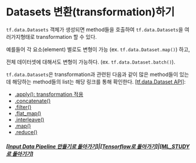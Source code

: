 # Datasets 변환(transformation)하기

`tf.data.Datasets` 객체가 생성되면 method들을 호출하여 `tf.data.Datasets`을 여러가지형태로 transformation 할 수 있다.

예를들어 각 요소(element) 별로도 변형이 가능 (ex. `tf.data.Dataset.map()`) 하고,

전체 데이터셋에 대해서도 변형이 가능하다. (ex. `tf.data.Dataset.batch()`).

`tf.data.Datasets`은 transformation과 관련된 다음과 같이 많은 method들이 있는데 해당하는 method들의 list는
해당 링크를 통해 확인한다. [[tf.data.Dataset API]](https://www.tensorflow.org/api_docs/python/tf/data/Dataset):

- [.apply(): transformation 적용](https://www.tensorflow.org/api_docs/python/tf/data/Dataset#apply)
- [.concatenate()](https://www.tensorflow.org/api_docs/python/tf/data/Dataset#concatenate)
- [.filter()](https://www.tensorflow.org/api_docs/python/tf/data/Dataset#filter)
- [.flat_map()](https://www.tensorflow.org/api_docs/python/tf/data/Dataset#flat_map)
- [.interleave()](https://www.tensorflow.org/api_docs/python/tf/data/Dataset#interleave)
- [.map()](https://www.tensorflow.org/api_docs/python/tf/data/Dataset#map)
- [.reduce()](https://www.tensorflow.org/api_docs/python/tf/data/Dataset#reduce)

##### [[Input Data Pipeline 만들기로 돌아가기]](data_pipeline.md#transformation과-iterator)|[[Tensorflow로 돌아가기]](https://github.com/elemag1414/ML_STUDY/tree/master/Tensorflow)|[[ML_STUDY로 돌아기기]](https://github.com/elemag1414/ML_STUDY)
